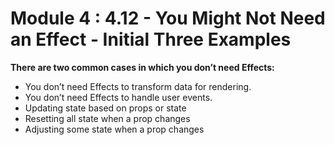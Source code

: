 # Module 4 : 4.12 - You Might Not Need an Effect - Initial Three Examples

**There are two common cases in which you don’t need Effects:**

- You don’t need Effects to transform data for rendering.
- You don’t need Effects to handle user events.
- Updating state based on props or state
- Resetting all state when a prop changes
- Adjusting some state when a prop changes
